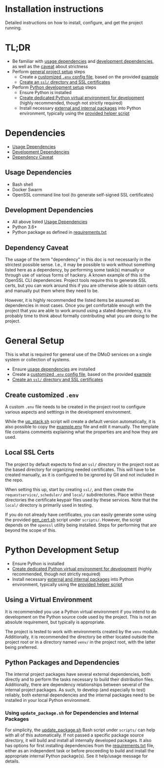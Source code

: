 # Installation instructions

Detailed instructions on how to install, configure, and get the project running.


# TL;DR

- Be familiar with [usage dependencies](#usage-dependencies) and [development dependencies](#development-dependencies), as well as the [caveat](#dependency-caveat) about strictness
- Perform [general project setup](#general-setup) steps
    - Create a [customized `.env` config file](#create-customized-env), based on the provided [example](example.env)
    - [Create an `ssl/` directory and SSL certificates](#local-ssl-certs)
- Perform [Python development setup](#python-development-setup) steps
    - Ensure Python is installed
    - [Create dedicated Python virtual environment for development](#using-a-virtual-environment) (highly recommended, though not strictly required)
    - Install necessary [external and internal packages](#python-packages-and-dependencies) into Python environment, typically using the [provided helper script](#using-update_packagesh-for-dependencies-and-internal-packages)

# Dependencies

- [Usage Dependencies](#usage-dependencies)
- [Development Dependencies](#development-dependencies)
- [Dependency Caveat](#dependency-caveat)

## Usage Dependencies

- Bash shell
- Docker Swarm
- OpenSSL command line tool (to generate self-signed SSL certificates)

## Development Dependencies

- All above listed [Usage Dependencies](#usage-dependencies)
- Python 3.6+ 
- Python package as defined in [requirements.txt](requirements.txt)

## Dependency Caveat
The usage of the term "dependency" in this doc is not necessarily in the strictest possible sense.  I.e., it may be possible to work without something listed here as a dependency, by performing some task(s) manually or through use of various forms of hackery.  A known example of this is the OpenSSL CLI dependencies.  Project tools require this to generate SSL certs, but you can work around this if you are otherwise able to obtain certs and manually put them where they need to be.

However, it is highly recommended the listed items be assumed as dependencies in most cases.  Once you get comfortable enough with the project that you are able to work around using a stated dependency, it is probably time to think about formally contributing what you are doing to the project.

# General Setup

This is what is required for general use of the DMoD services on a single system or collection of systems.

- Ensure [usage dependencies](#usage-dependencies) are installed 
- Create a [customized `.env` config file](#create-customized-env), based on the provided [example](example.env)
- [Create an `ssl/` directory and SSL certificates](#local-ssl-certs)

## Create customized `.env`

A custom `.env` file needs to be created in the project root to configure various aspects and setttings in the development environment.  

While the [up_stack.sh](up_stack.sh) script will create a default version automatically, it is also possible to copy the [example.env](example.env) file and edit it manually.  The template file contains comments explaining what the properties are and how they are used.
    
## Local SSL Certs

The project by default expects to find an `ssl/` directory in the project root as the based directory for organizing needed certificates.  This will have to be created manually, as it is configured to be ignored by Git and not included in the repo.

When setting this up, start by creating `ssl/`, and then create the `requestservice/`, `scheduler/` and `local/` subdirectories.  Place within these directories the certificate keypair files used by these services.  Note that the `local/` directory is primarily used in testing.  

If you do not already have certificates, you can easily generate some using the provided [gen_cert.sh](scripts/gen_cert.sh) script under `scripts/`.  However, the script depends on the `openssl` utility being installed.  Steps for performing that are beyond the scope of this.

# Python Development Setup

- Ensure Python is installed
- [Create dedicated Python virtual environment for development](#using-a-virtual-environment) (highly recommended, though not strictly required)
- Install necessary [external and internal packages](#python-packages-and-dependencies) into Python environment, typically using the [provided helper script](#using-update_packagesh-for-dependencies-and-internal-packages)

## Using a Virtual Environment

It is recommended you use a Python virtual environment if you intend to do development on the Python source code used by the project.  This is not an absolute requirement, but typically is appropriate. 

The project is tested to work with environments created by the `venv` module.  Additionally, it is recommended the directory be either located outside the project root or in a directory named `venv/` in the project root, with the latter being preferred.

## Python Packages and Dependencies

The internal project packages have several external dependencies, both directly and to perform the tasks necessary to build their distribution files.  Additionally, there are dependency relationships between several of the internal project packages.  As such, to develop (and especially to test) reliably, both external dependencies and the internal packages need to be installed in your local Python environment.  

### Using `update_package.sh` for Dependencies and Internal Packages

For simplicity, the [update_package.sh](scripts/update_package.sh) Bash script under `scripts/` can help with all of this automatically.  If not passed a specific package source directory, it will build and install all internally developed packages.  It also has options for first installing dependencies from the [requirements.txt](requirements.txt) file, either as an independent task or before proceeding to build and install the appropriate internal Python package(s).  See it help/usage message for details.